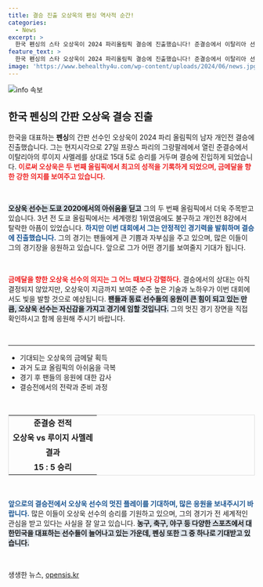 ```yaml
---
title: 결승 진출 오상욱의 펜싱 역사적 순간!
categories:
  - News
excerpt: >
  한국 펜싱의 스타 오상욱이 2024 파리올림픽 결승에 진출했습니다! 준결승에서 이탈리아 선수를 압도하며 자신이 꿈꾸던 금메달에 한 발짝 다가섰습니다. 오상욱의 황홀한 순간을 지금 확인해보세요!
feature_text: >
  한국 펜싱의 스타 오상욱이 2024 파리올림픽 결승에 진출했습니다! 준결승에서 이탈리아 선수를 압도하며 자신이 꿈꾸던 금메달에 한 발짝 다가섰습니다. 오상욱의 황홀한 순간을 지금 확인해보세요!
image: 'https://www.behealthy4u.com/wp-content/uploads/2024/06/news.jpg'
---
```


<p><img src="https://www.behealthy4u.com/wp-content/uploads/2024/06/news.jpg" alt="info 속보" /></p>

<h2 data-ke-size="size26">한국 펜싱의 간판 오상욱 결승 진출</h2>

<p data-ke-size="size16">한국을 대표하는 <b>펜싱</b>의 간판 선수인 오상욱이 2024 파리 올림픽의 남자 개인전 결승에 진출했습니다. 그는 현지시각으로 27일 프랑스 파리의 그랑팔레에서 열린 준결승에서 이탈리아의 루이지 사멜레를 상대로 15대 5로 승리를 거두며 결승에 진입하게 되었습니다. <b><span style="color: #ee2323;">이로써 오상욱은 두 번째 올림픽에서 최고의 성적을 기록하게 되었으며, 금메달을 향한 강한 의지를 보여주고 있습니다.</span></b></p>

<p data-ke-size="size16">&nbsp;</p>

<p><b><span style="background-color: #21538527;">오상욱 선수는 도쿄 2020에서의 아쉬움을 딛고</span></b> 그의 두 번째 올림픽에서 더욱 주목받고 있습니다. 3년 전 도쿄 올림픽에서는 세계랭킹 1위였음에도 불구하고 개인전 8강에서 탈락한 아픔이 있었습니다. <b><span style="color: #1a5490;">하지만 이번 대회에서 그는 안정적인 경기력을 발휘하며 결승에 진출했습니다.</span></b> 그의 경기는 팬들에게 큰 기쁨과 자부심을 주고 있으며, 많은 이들이 그의 경기장을 응원하고 있습니다. 앞으로 그가 어떤 경기를 보여줄지 기대가 됩니다.</p></p>

<p data-ke-size="size16">&nbsp;</p>

<p><b><span style="color: #ee2323;">금메달을 향한 오상욱 선수의 의지는 그 어느 때보다 강렬하다.</span></b> 결승에서의 상대는 아직 결정되지 않았지만, 오상욱이 지금까지 보여준 수준 높은 기술과 노하우가 이번 대회에서도 빛을 발할 것으로 예상됩니다. <b><span style="background-color: #21538527;">팬들과 동료 선수들의 응원이 큰 힘이 되고 있는 만큼, 오상욱 선수는 자신감을 가지고 경기에 임할 것입니다.</span></b> 그의 멋진 경기 장면을 직접 확인하시고 함께 응원해 주시기 바랍니다.</p></p>

<p data-ke-size="size16">&nbsp;</p>

<hr/>

<ul>
    <li>기대되는 오상욱의 금메달 획득</li>
    <li>과거 도쿄 올림픽의 아쉬움을 극복</li>
    <li>경기 후 팬들의 응원에 대한 감사</li>
    <li>결승전에서의 전략과 준비 과정</li>
</ul>

<p data-ke-size="size16">&nbsp;</p>

<table style="width: 100%; border-collapse: collapse; border: 1px solid #ddd;">
    <tr>
        <td style="text-align: center; height: 17px;"><b>준결승 전적</b></td>
    </tr>
    <tr>
        <td style="text-align: center; height: 17px;"><b>오상욱 vs 루이지 사멜레</b></td>
    </tr>
    <tr>
        <td style="text-align: center; height: 17px;"><b>결과</b></td>
    </tr>
    <tr>
        <td style="text-align: center; height: 17px;"><b>15 : 5 승리</b></td>
    </tr>
</table>

<p data-ke-size="size16">&nbsp;</p>

<p><b><span style="color: #1a5490;">앞으로의 결승전에서 오상욱 선수의 멋진 플레이를 기대하며, 많은 응원을 보내주시기 바랍니다.</span></b> 많은 이들이 오상욱 선수의 승리를 기원하고 있으며, 그의 경기가 전 세계적인 관심을 받고 있다는 사실을 잘 알고 있습니다. <b><span style="background-color: #21538527;">농구, 축구, 야구 등 다양한 스포츠에서 대한민국을 대표하는 선수들이 늘어나고 있는 가운데, 펜싱 또한 그 중 하나로 기대받고 있습니다.</span></b></p> </p>

<p data-ke-size="size16">&nbsp;</p>
생생한 뉴스, <a href="https://opensis.kr" rel="dofollow">opensis.kr</a>


